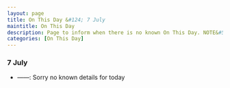 ```yaml
---
layout: page
title: On This Day &#124; 7 July
maintitle: On This Day
description: Page to inform when there is no known On This Day. NOTE&#58; There may still be comments.
categories: [On This Day]
---
```


### 7 July
* ——: Sorry no known details for today

